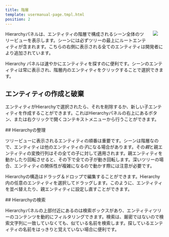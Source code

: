 ```yaml
---
title: 階層
template: usermanual-page.tmpl.html
position: 2
---
```


<img src="/images/user-manual/editor/hierarchy.png" style="float: right; padding: 20px; padding-top: 0px;"></img>

Hierarchyパネルは、エンティティの階層で構成されるシーン全体のツリービューを表示します。シーンには必ずツリーの最上にルートエンティティが含まれます。こちらの右側に表示される全てのエンティティは開発者により追加されています。

Hierarchy パネルは速やかにエンティティを探すのに便利です。シーンのエンティティは常に表示され、階層内のエンティティをクリックすることで選択できます。

## エンティティの作成と破棄

エンティティがHierarchyで選択されたら、それを削除するか、新しい子エンティティを作成することができます。これはHierarchyパネルの右上にあるボタン、または右クリックで開くコンテキストメニューから行うことができます。

## Hierarchyの整理

ツリービューに表示されるエンティティの順番は重要です。シーンは階層なので、エンティティは他のエンティティの*子*になる場合があります。その*親*と親エンティティの変換行列はその全ての子に対して適用されます。親エンティティを動かしたり回転させると、その下で全ての子が動き回転します。深いツリーの場合、エンティティの関係性が複雑になるので動かす際には注意が必要です。

Hierarchyの構造はドラッグ＆ドロップで編集することができます。Hierarchy内の任意のエンティティを選択してドラッグします。このように、エンティティを並べ替えたり、親エンティティに設定し直すことができます。

## Hierarchyの検索

Hierarchyパネルの上部付近にあるのは検索ボックスがあり、エンティティツリーのコンテンツを動的にフィルタリングできます。検索は、厳密ではないので検索文字列に一致していなくても、似ている名前を検索します。探しているエンティティの名前をはっきりと覚えていない場合に便利です。

